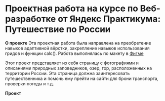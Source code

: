 # Проектная работа на курсе по Веб-разработке от Яндекс Практикума: Путешествие по России

**О проекте**
Эта проектная работа была направлена на преобретение навыков адаптивной вёрстки, закрепление навыков использования гридов и функции calc(). Работа выполнялась по макету в [Фигме](https://www.figma.com/file/5S2WSbEFL6awjVWJ0NWL8Q/Sprint-3_-Russia-_-desktop-mobile?node-id=28503%3A0)

Этот проект представляет из себя страницу с фотографиями и описаниями природных заповедников, озер, гор, расположенных на территории России. Эта страница должна заинтересовать путешественника и помочь ему прейти на сайти для брони транспорта, проверки погоды и т.д.

**Проект**

